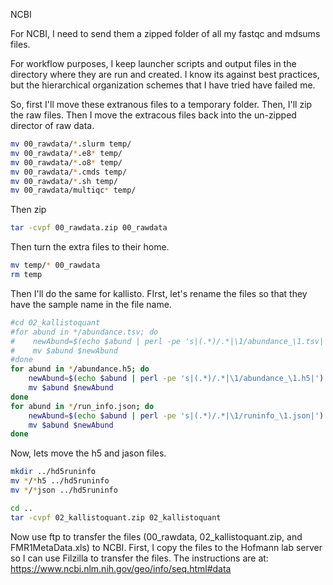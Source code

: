 NCBI

For NCBI, I need to send them a zipped folder of all my fastqc and mdsums files. 

For workflow purposes, I keep launcher scripts and output files in the directory where they are run and created. I know its against best practices, but the hierarchical organization schemes that I have tried have failed me. 

So, first I'll move these extranous files to a temporary folder. Then, I'll zip the raw files. Then I move the extracous files back into the un-zipped director of raw data.

~~~{.bash
mv 00_rawdata/*.slurm temp/
mv 00_rawdata/*.e8* temp/
mv 00_rawdata/*.o8* temp/
mv 00_rawdata/*.cmds temp/
mv 00_rawdata/*.sh temp/
mv 00_rawdata/multiqc* temp/
~~~

Then zip

~~~{.bash
tar -cvpf 00_rawdata.zip 00_rawdata
~~~

Then turn the extra files to their home. 

~~~{.bash
mv temp/* 00_rawdata
rm temp
~~~

Then I'll do the same for kallisto. FIrst, let's rename the files so that they have the sample name in the file name. 

~~~{.bash
#cd 02_kallistoquant
#for abund in */abundance.tsv; do
#    newAbund=$(echo $abund | perl -pe 's|(.*)/.*|\1/abundance_\1.tsv|')
#    mv $abund $newAbund
#done
for abund in */abundance.h5; do
    newAbund=$(echo $abund | perl -pe 's|(.*)/.*|\1/abundance_\1.h5|')
    mv $abund $newAbund
done
for abund in */run_info.json; do
    newAbund=$(echo $abund | perl -pe 's|(.*)/.*|\1/runinfo_\1.json|')
    mv $abund $newAbund
done
~~~

Now, lets move the h5 and jason files.

~~~{.bash
mkdir ../hd5runinfo
mv */*h5 ../hd5runinfo
mv */*json ../hd5runinfo
~~~

~~~{.bash
cd ..
tar -cvpf 02_kallistoquant.zip 02_kallistoquant
~~~

Now use ftp to transfer the files (00_rawdata, 02_kallistoquant.zip, and FMR1MetaData.xls) to NCBI. First, I copy the files to the Hofmann lab server so I can use Filzilla to transfer the files. The instructions are at: https://www.ncbi.nlm.nih.gov/geo/info/seq.html#data
